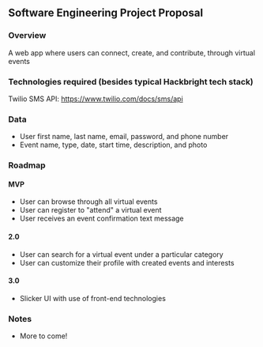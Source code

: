 ## Software Engineering Project Proposal

### Overview

A web app where users can connect, create, and contribute, through virtual events

### Technologies required (besides typical Hackbright tech stack)

Twilio SMS API: https://www.twilio.com/docs/sms/api

### Data

- User first name, last name, email, password, and phone number
- Event name, type, date, start time, description, and photo

### Roadmap

#### MVP

- User can browse through all virtual events
- User can register to "attend" a virtual event
- User receives an event confirmation text message

#### 2.0

- User can search for a virtual event under a particular category
- User can customize their profile with created events and interests

#### 3.0

- Slicker UI with use of front-end technologies

### Notes

- More to come!